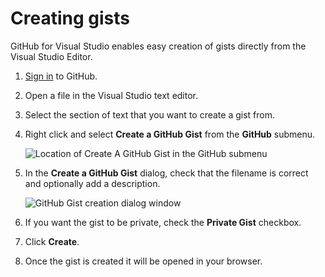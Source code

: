 # Creating gists

GitHub for Visual Studio enables easy creation of gists directly from the Visual Studio Editor.

1. [Sign in](../getting-started/authenticating-to-github.md) to GitHub.

2. Open a file in the Visual Studio text editor.

3. Select the section of text that you want to create a gist from.

4. Right click and select **Create a GitHub Gist** from the **GitHub** submenu.

   ![Location of Create A GitHub Gist in the GitHub submenu](images/create-gist-menu.png)

5. In the **Create a GitHub Gist** dialog, check that the filename is correct and optionally add a description.

   ![GitHub Gist creation dialog window](images/create-gist-dialog.png)

6. If you want the gist to be private, check the **Private Gist** checkbox.

7. Click **Create**.

8. Once the gist is created it will be opened in your browser.
